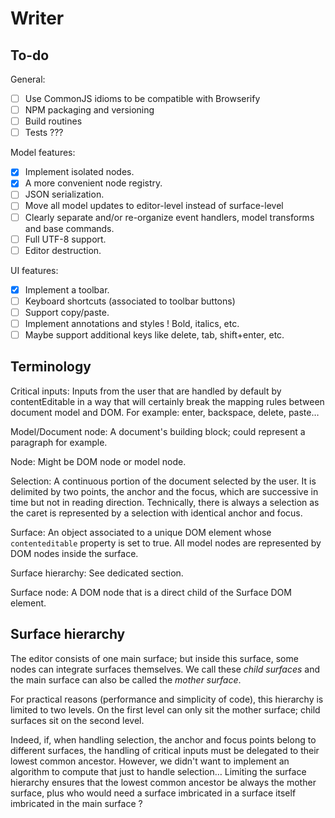 # Writer

## To-do

General:
- [ ] Use CommonJS idioms to be compatible with Browserify
- [ ] NPM packaging and versioning
- [ ] Build routines
- [ ] Tests ???

Model features:
- [x] Implement isolated nodes.
- [x] A more convenient node registry.
- [ ] JSON serialization.
- [ ] Move all model updates to editor-level instead of surface-level
- [ ] Clearly separate and/or re-organize event handlers, model transforms and
  base commands.
- [ ] Full UTF-8 support.
- [ ] Editor destruction.

UI features:
- [x] Implement a toolbar.
- [ ] Keyboard shortcuts (associated to toolbar buttons)
- [ ] Support copy/paste.
- [ ] Implement annotations and styles ! Bold, italics, etc.
- [ ] Maybe support additional keys like delete, tab, shift+enter, etc.

## Terminology

Critical inputs: Inputs from the user that are handled by default by contentEditable in a way that will certainly break the mapping rules between document model and DOM. For example: enter, backspace, delete, paste…

Model/Document node: A document's building block; could represent a paragraph for example.

Node: Might be DOM node or model node.

Selection: A continuous portion of the document selected by the user. It is delimited by two points, the anchor and the focus, which are successive in time but not in reading direction. Technically, there is always a selection as the caret is represented by a selection with identical anchor and focus.

Surface: An object associated to a unique DOM element whose `contenteditable` property is set to true. All model nodes are represented by DOM nodes inside the surface.

Surface hierarchy: See dedicated section.

Surface node: A DOM node that is a direct child of the Surface DOM element.

## Surface hierarchy

The editor consists of one main surface; but inside this surface, some nodes can integrate surfaces themselves. We call these *child surfaces* and the main surface can also be called the *mother surface*.

For practical reasons (performance and simplicity of code), this hierarchy is limited to two levels. On the first level can only sit the mother surface; child surfaces sit on the second level.

Indeed, if, when handling selection, the anchor and focus points belong to different surfaces, the handling of critical inputs must be delegated to their lowest common ancestor. However, we didn't want to implement an algorithm to compute that just to handle selection… Limiting the surface hierarchy ensures that the lowest common ancestor be always the mother surface, plus who would need a surface imbricated in a surface itself imbricated in the main surface ?

